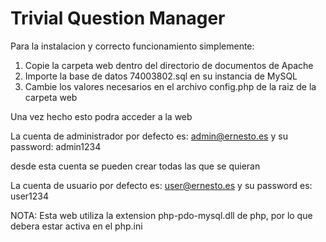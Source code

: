 Trivial Question Manager
========================

Para la instalacion y correcto funcionamiento simplemente:

1. Copie la carpeta web dentro del directorio de documentos de Apache
2. Importe la base de datos 74003802.sql en su instancia de MySQL
3. Cambie los valores necesarios en el archivo config.php de la raiz de la carpeta web

Una vez hecho esto podra acceder a la web

La cuenta de administrador por defecto es: 
	admin@ernesto.es y su password: admin1234

desde esta cuenta se pueden crear todas las que se quieran

La cuenta de usuario por defecto es:
	user@ernesto.es y su password es: user1234


NOTA: Esta web utiliza la extension php-pdo-mysql.dll de php, por lo que debera estar activa en el php.ini